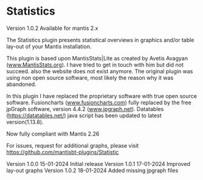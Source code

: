 # Statistics
Version 1.0.2
Available for mantis 2.x

The Statistics plugin presents statistical overviews in graphics and/or table lay-out of your Mantis installation.

This plugin is based upon MantisStats|Lite as created by Avetis Avagyan (www.MantisStats.org).
I have tried to get in touch with him but did not succeed. also the website does not exist anymore.
The original plugin was using non open source software, most likely the reason why it was abandoned.

In this plugin I have replaced the proprietary software with true open source software.
Fusioncharts (www.fusioncharts.com) fully replaced by the free jpGraph software, version 4.4.2 (www.jpgraph.net).
Datatables (https://datatables.net/) java script has been updated to latest version(1.13.8).

Now fully compliant with Mantis 2.26

For issues, request for additional graphs, please visit https://github.com/mantisbt-plugins/Statistic

Version 1.0.0	15-01-2024	Initial release
Version 1.0.1	17-01-2024	Improved lay-out graphs
Version 1.0.2 18-01-2024  Added missing jpgraph files 
